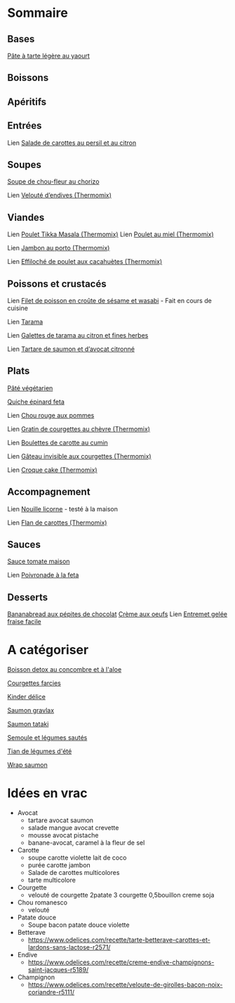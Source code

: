 
# Sommaire

## Bases

[Pâte à tarte légère au yaourt](./Pate_a_tarte_legere.html)

## Boissons

## Apéritifs

## Entrées

Lien [Salade de carottes au persil et au citron](https://www.fourchette-et-bikini.fr/recettes/recettes-minceur/salade-de-carottes-legere-au-persil-et-au-citron.html)


## Soupes

[Soupe de chou-fleur au chorizo](./Soupe_chou_fleur_chorizo.html)

Lien [Velouté d’endives (Thermomix)](https://www.cookomix.com/recettes/veloute-endives-thermomix/)


## Viandes

Lien [Poulet Tikka Masala (Thermomix)](https://www.cookomix.com/recettes/poulet-tikka-masala-thermomix/)
Lien [Poulet au miel (Thermomix)](https://www.cookomix.com/recettes/poulet-au-miel-thermomix/)

Lien [Jambon au porto (Thermomix)](https://www.cookomix.com/recettes/jambon-au-porto-thermomix/)

Lien [Effiloché de poulet aux cacahuètes (Thermomix)](https://www.cookomix.com/recettes/effiloche-de-poulet-aux-cacahuetes-thermomix/)


## Poissons et crustacés

Lien [Filet de poisson en croûte de sésame et wasabi](https://www.cook-and-go.com/fr_FR/user/recipe-print?recipe_id=1360) - Fait en cours de cuisine

Lien [Tarama](https://www.196flavors.com/fr/grece-tarama-taramosalata/)


Lien [Galettes de tarama au citron et fines herbes](https://www.fourchette-et-bikini.fr/recettes/recettes-minceur/galettes-de-tarama-au-citron-et-fines-herbes.html)

Lien [Tartare de saumon et d’avocat citronné](https://www.fourchette-et-bikini.fr/recettes/recettes-minceur/tartare-minceur-de-saumon-et-davocat-citronne.html)

## Plats

[Pâté végétarien](./Pate_vegetarien.html)

[Quiche épinard feta](./Quiche_epinard_feta.html)

Lien [Chou rouge aux pommes](https://www.marmiton.org/recettes/recette_chou-rouge-aux-pommes-de-ma-grand-mere_44248.aspx)

Lien [Gratin de courgettes au chèvre (Thermomix)](https://www.cookomix.com/recettes/gratin-de-courgettes-chevre-thermomix/)

Lien [Boulettes de carotte au cumin](https://dubiodansmonbento.com/boulettes-de-carotte-au-cumin/)

Lien [Gâteau invisible aux courgettes (Thermomix)](https://www.cookomix.com/recettes/gateau-invisible-aux-courgettes-thermomix/)

Lien [Croque cake (Thermomix)](https://www.cookomix.com/recettes/croque-cake-thermomix/)

## Accompagnement

Lien [Nouille licorne](http://theindigokitchen.com/quick-and-simple-unicorn-noodles/) - testé à la maison

Lien [Flan de carottes (Thermomix)](https://www.cookomix.com/recettes/flan-de-carottes-thermomix/)

## Sauces

[Sauce tomate maison](./Sauce_tomate_maison.html)

Lien [Poivronade à la feta](https://www.cookomix.com/recettes/poivronade-feta-thermomix/)


## Desserts

[Bananabread aux pépites de chocolat](./Bananabread_pepites_chocolat.html)
[Crème aux oeufs](./Creme_aux_oeufs.html)
Lien [Entremet gelée fraise facile](https://www.instagram.com/p/Bq8IUk9DIIl/?utm_source=ig_web_button_share_sheet)

# A catégoriser

[Boisson detox au concombre et à l'aloe](./Boisson_detox_concombre_aloe.html)

[Courgettes farcies](./Courgettes_farcies.html)

[Kinder délice](./Kinder_delice.html)

[Saumon gravlax](./Saumon_gravlax.html)

[Saumon tataki](./Saumon_tataki.html)

[Semoule et légumes sautés](./Semoule_legumes_sautes.html)

[Tian de légumes d'été](./Tian_legumes_ete.html)

[Wrap saumon](./Wrap_saumon.html)


# Idées en vrac

* Avocat
  * tartare avocat saumon
  * salade mangue avocat crevette
  * mousse avocat pistache
  * banane-avocat, caramel à la fleur de sel
* Carotte
  * soupe carotte violette lait de coco
  * purée carotte jambon
  * Salade de carottes multicolores
  * tarte multicolore
* Courgette
  * velouté de courgette 2patate 3 courgette 0,5bouillon creme soja
* Chou romanesco
  * velouté
* Patate douce
  * Soupe bacon patate douce violette
* Betterave
  * https://www.odelices.com/recette/tarte-betterave-carottes-et-lardons-sans-lactose-r2571/
* Endive
  * https://www.odelices.com/recette/creme-endive-champignons-saint-jacques-r5189/
* Champignon
  * https://www.odelices.com/recette/veloute-de-girolles-bacon-noix-coriandre-r5111/
